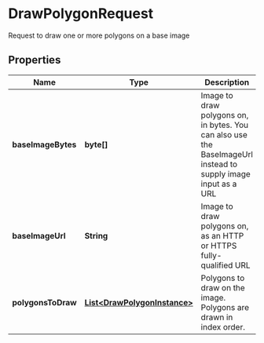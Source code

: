 

# DrawPolygonRequest

Request to draw one or more polygons on a base image
## Properties

Name | Type | Description | Notes
------------ | ------------- | ------------- | -------------
**baseImageBytes** | **byte[]** | Image to draw polygons on, in bytes.  You can also use the BaseImageUrl instead to supply image input as a URL |  [optional]
**baseImageUrl** | **String** | Image to draw polygons on, as an HTTP or HTTPS fully-qualified URL |  [optional]
**polygonsToDraw** | [**List&lt;DrawPolygonInstance&gt;**](DrawPolygonInstance.md) | Polygons to draw on the image.  Polygons are drawn in index order. |  [optional]



